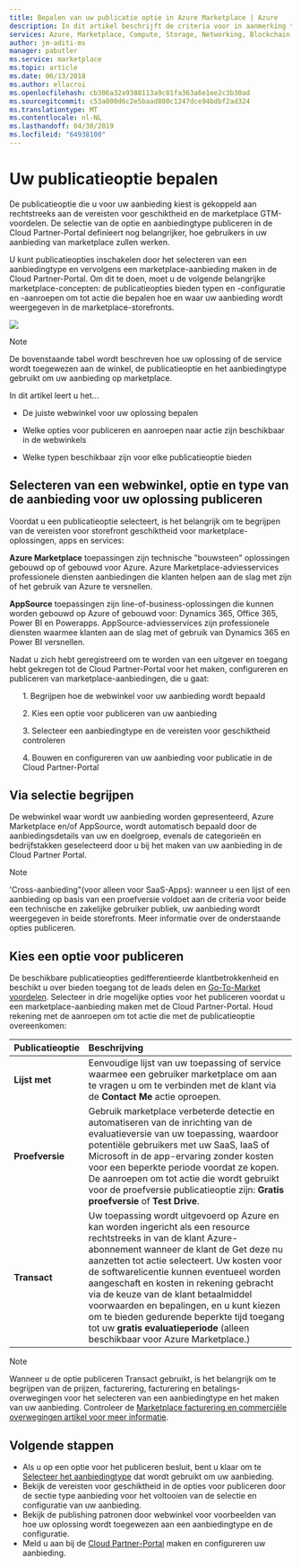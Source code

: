 ```yaml
---
title: Bepalen van uw publicatie optie in Azure Marketplace | Azure
description: In dit artikel beschrijft de criteria voor in aanmerking te komen en publiceren vereisten partners probeert te begrijpen hoe u apps publiceren naar de Azure Marketplace.
services: Azure, Marketplace, Compute, Storage, Networking, Blockchain, Security
author: jm-aditi-ms
manager: pabutler
ms.service: marketplace
ms.topic: article
ms.date: 06/13/2018
ms.author: ellacroi
ms.openlocfilehash: cb306a32a9388113a9c81fa363a6e1ee2c3b30ad
ms.sourcegitcommit: c53a800d6c2e5baad800c1247dce94bdbf2ad324
ms.translationtype: MT
ms.contentlocale: nl-NL
ms.lasthandoff: 04/30/2019
ms.locfileid: "64938100"
---
```

# <a name="determine-your-publishing-option"></a>Uw publicatieoptie bepalen
De publicatieoptie die u voor uw aanbieding kiest is gekoppeld aan rechtstreeks aan de vereisten voor geschiktheid en de marketplace GTM-voordelen. De selectie van de optie en aanbiedingtype publiceren in de Cloud Partner-Portal definieert nog belangrijker, hoe gebruikers in uw aanbieding van marketplace zullen werken.

U kunt publicatieopties inschakelen door het selecteren van een aanbiedingtype en vervolgens een marketplace-aanbieding maken in de Cloud Partner-Portal. Om dit te doen, moet u de volgende belangrijke marketplace-concepten: de publicatieopties bieden typen en -configuratie en -aanroepen om tot actie die bepalen hoe en waar uw aanbieding wordt weergegeven in de marketplace-storefronts.

![](./media/marketplace-publishers-guide/storefronts_options_table.png)

>[!Note]
>De bovenstaande tabel wordt beschreven hoe uw oplossing of de service wordt toegewezen aan de winkel, de publicatieoptie en het aanbiedingtype gebruikt om uw aanbieding op marketplace.


In dit artikel leert u het...
<ul><li>    De juiste webwinkel voor uw oplossing bepalen </ul></li>
<ul><li>    Welke opties voor publiceren en aanroepen naar actie zijn beschikbaar in de webwinkels </ul></li>
<ul><li>    Welke typen beschikbaar zijn voor elke publicatieoptie bieden </ul></li>


## <a name="selecting-a-storefront-publishing-option-and-offer-type-for-your-solution"></a>Selecteren van een webwinkel, optie en type van de aanbieding voor uw oplossing publiceren

Voordat u een publicatieoptie selecteert, is het belangrijk om te begrijpen van de vereisten voor storefront geschiktheid voor marketplace-oplossingen, apps en services:

**Azure Marketplace** toepassingen zijn technische "bouwsteen" oplossingen gebouwd op of gebouwd voor Azure. Azure Marketplace-adviesservices professionele diensten aanbiedingen die klanten helpen aan de slag met zijn of het gebruik van Azure te versnellen.

**AppSource** toepassingen zijn line-of-business-oplossingen die kunnen worden gebouwd op Azure of gebouwd voor: Dynamics 365, Office 365, Power BI en Powerapps. AppSource-adviesservices zijn professionele diensten waarmee klanten aan de slag met of gebruik van Dynamics 365 en Power BI versnellen.

Nadat u zich hebt geregistreerd om te worden van een uitgever en toegang hebt gekregen tot de Cloud Partner-Portal voor het maken, configureren en publiceren van marketplace-aanbiedingen, die u gaat:

<ul>1.  Begrijpen hoe de webwinkel voor uw aanbieding wordt bepaald</ul>
<ul>2.  Kies een optie voor publiceren van uw aanbieding</ul>
<ul>3.  Selecteer een aanbiedingtype en de vereisten voor geschiktheid controleren</ul>
<ul>4.  Bouwen en configureren van uw aanbieding voor publicatie in de Cloud Partner-Portal</il></ul>

## <a name="understand-storefront-selection"></a>Via selectie begrijpen

De webwinkel waar wordt uw aanbieding worden gepresenteerd, Azure Marketplace en/of AppSource, wordt automatisch bepaald door de aanbiedingsdetails van uw en doelgroep, evenals de categorieën en bedrijfstakken geselecteerd door u bij het maken van uw aanbieding in de Cloud Partner Portal. 

>[!Note]
>'Cross-aanbieding"(voor alleen voor SaaS-Apps): wanneer u een lijst of een aanbieding op basis van een proefversie voldoet aan de criteria voor beide een technische en zakelijke gebruiker publiek, uw aanbieding wordt weergegeven in beide storefronts. Meer informatie over de onderstaande opties publiceren.

## <a name="choose-a-publishing-option"></a>Kies een optie voor publiceren

De beschikbare publicatieopties gedifferentieerde klantbetrokkenheid en beschikt u over bieden toegang tot de leads delen en [Go-To-Market voordelen](https://partner.microsoft.com/reach-customers/gtm). Selecteer in drie mogelijke opties voor het publiceren voordat u een marketplace-aanbieding maken met de Cloud Partner-Portal. Houd rekening met de aanroepen om tot actie die met de publicatieoptie overeenkomen:

| **Publicatieoptie**    | **Beschrijving**  |
| :------------------- | :-------------------|
| **Lijst met** | Eenvoudige lijst van uw toepassing of service waarmee een gebruiker marketplace om aan te vragen u om te verbinden met de klant via de **Contact Me** actie oproepen. |
| **Proefversie** | Gebruik marketplace verbeterde detectie en automatiseren van de inrichting van de evaluatieversie van uw toepassing, waardoor potentiële gebruikers met uw SaaS, IaaS of Microsoft in de app-ervaring zonder kosten voor een beperkte periode voordat ze kopen. De aanroepen om tot actie die wordt gebruikt voor de proefversie publicatieoptie zijn: **Gratis proefversie** of **Test Drive**. |
| **Transact** | Uw toepassing wordt uitgevoerd op Azure en kan worden ingericht als een resource rechtstreeks in van de klant Azure-abonnement wanneer de klant de Get deze nu aanzetten tot actie selecteert. Uw kosten voor de softwarelicentie kunnen eventueel worden aangeschaft en kosten in rekening gebracht via de keuze van de klant betaalmiddel voorwaarden en bepalingen, en u kunt kiezen om te bieden gedurende beperkte tijd toegang tot uw **gratis evaluatieperiode** (alleen beschikbaar voor Azure Marketplace.) |

>[!Note]
>Wanneer u de optie publiceren Transact gebruikt, is het belangrijk om te begrijpen van de prijzen, facturering, facturering en betalings-overwegingen voor het selecteren van een aanbiedingtype en het maken van uw aanbieding. Controleer de [Marketplace facturering en commerciële overwegingen artikel voor meer informatie](./marketplace-commercial-transaction-capabilities-and-considerations.md).

## <a name="next-steps"></a>Volgende stappen

*   Als u op een optie voor het publiceren besluit, bent u klaar om te [Selecteer het aanbiedingtype](./publisher-guide-by-offer-type.md) dat wordt gebruikt om uw aanbieding.
*   Bekijk de vereisten voor geschiktheid in de opties voor publiceren door de sectie type aanbieding voor het voltooien van de selectie en configuratie van uw aanbieding.
*   Bekijk de publishing patronen door webwinkel voor voorbeelden van hoe uw oplossing wordt toegewezen aan een aanbiedingtype en de configuratie.
*   Meld u aan bij de [Cloud Partner-Portal](https://cloudpartner.azure.com) maken en configureren uw aanbieding.


